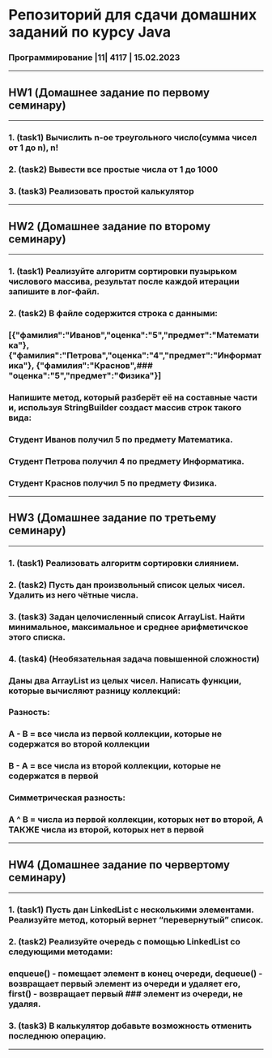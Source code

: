 # Репозиторий для сдачи домашних заданий по курсу Java

### Программирование |11| 4117 | 15.02.2023

---

## HW1 (Домашнее задание по первому семинару)

---

### 1. (task1) Вычислить n-ое треугольного число(сумма чисел от 1 до n), n! 
### 2. (task2) Вывести все простые числа от 1 до 1000 
### 3. (task3) Реализовать простой калькулятор

---


## HW2 (Домашнее задание по второму семинару) 

---

### 1. (task1) Реализуйте алгоритм сортировки пузырьком числового массива, результат после каждой итерации запишите в лог-файл. 
### 2. (task2) В файле содержится строка с данными:
###    [{"фамилия":"Иванов","оценка":"5","предмет":"Математика"}, {"фамилия":"Петрова","оценка":"4","предмет":"Информатика"}, {"фамилия":"Краснов",###    "оценка":"5","предмет":"Физика"}]
###    Напишите метод, который разберёт её на составные части и, используя StringBuilder создаст массив строк такого вида:
###    Студент Иванов получил 5 по предмету Математика.
###    Студент Петрова получил 4 по предмету Информатика.
###    Студент Краснов получил 5 по предмету Физика.

---

## HW3 (Домашнее задание по третьему семинару)

---

### 1. (task1) Реализовать алгоритм сортировки слиянием.
### 2. (task2) Пусть дан произвольный список целых чисел. Удалить из него чётные числа.
### 3. (task3) Задан целочисленный список ArrayList. Найти минимальное, максимальное и среднее арифметичское этого списка.
### 4. (task4)  (Необязательная задача повышенной сложности)
###    Даны два ArrayList из целых чисел. Написать функции, которые вычисляют разницу коллекций:
###    Разность:
###    A - B = все числа из первой коллекции, которые не содержатся во второй коллекции
###    B - A = все числа из второй коллекции, которые не содержатся в первой
###    Симметрическая разность:
###    A ^ B = числа из первой коллекции, которых нет во второй, А ТАКЖЕ числа из второй, которых нет в первой

---

## HW4 (Домашнее задание по червертому семинару)

---

### 1. (task1) Пусть дан LinkedList с несколькими элементами. Реализуйте метод, который вернет “перевернутый” список.
### 2. (task2) Реализуйте очередь с помощью LinkedList со следующими методами:
###    enqueue() - помещает элемент в конец очереди, dequeue() - возвращает первый элемент из очереди и удаляет его, first() - возвращает первый ###    элемент из очереди, не удаляя.
### 3. (task3) В калькулятор добавьте возможность отменить последнюю операцию.

---